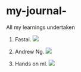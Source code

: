 # my-journal-
All my learnings undertaken

1. Fastai. ![](https://github.com/fanbyprinciple/fastai)

2. Andrew Ng. ![](https://github.com/fanbyprinciple/Andrew-Ng-Coursera-Machine-Learning-Notes)

3. Hands on ml. ![](https://github.com/fanbyprinciple/hands_on_ml)
